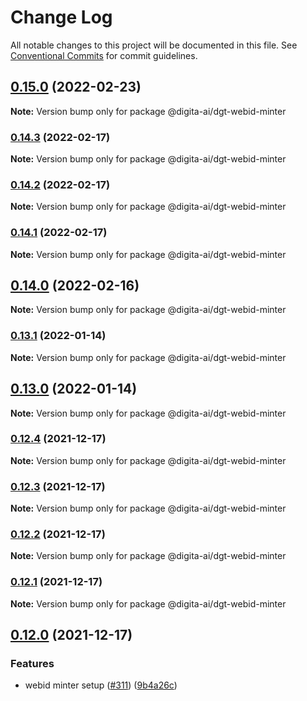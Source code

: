 # Change Log

All notable changes to this project will be documented in this file.
See [Conventional Commits](https://conventionalcommits.org) for commit guidelines.

## [0.15.0](https://github.com/digita-ai/dgt-id-broker/compare/v0.14.3...v0.15.0) (2022-02-23)

**Note:** Version bump only for package @digita-ai/dgt-webid-minter





### [0.14.3](https://github.com/digita-ai/dgt-id-broker/compare/v0.14.2...v0.14.3) (2022-02-17)

**Note:** Version bump only for package @digita-ai/dgt-webid-minter





### [0.14.2](https://github.com/digita-ai/dgt-id-broker/compare/v0.14.1...v0.14.2) (2022-02-17)

**Note:** Version bump only for package @digita-ai/dgt-webid-minter





### [0.14.1](https://github.com/digita-ai/dgt-id-broker/compare/v0.14.0...v0.14.1) (2022-02-17)

**Note:** Version bump only for package @digita-ai/dgt-webid-minter





## [0.14.0](https://github.com/digita-ai/dgt-id-broker/compare/v0.13.1...v0.14.0) (2022-02-16)

**Note:** Version bump only for package @digita-ai/dgt-webid-minter





### [0.13.1](https://github.com/digita-ai/dgt-id-broker/compare/v0.13.0...v0.13.1) (2022-01-14)

**Note:** Version bump only for package @digita-ai/dgt-webid-minter





## [0.13.0](https://github.com/digita-ai/dgt-id-broker/compare/v0.12.4...v0.13.0) (2022-01-14)

**Note:** Version bump only for package @digita-ai/dgt-webid-minter





### [0.12.4](https://github.com/digita-ai/dgt-id-broker/compare/v0.12.3...v0.12.4) (2021-12-17)

**Note:** Version bump only for package @digita-ai/dgt-webid-minter





### [0.12.3](https://github.com/digita-ai/dgt-id-broker/compare/v0.12.2...v0.12.3) (2021-12-17)

**Note:** Version bump only for package @digita-ai/dgt-webid-minter





### [0.12.2](https://github.com/digita-ai/dgt-id-broker/compare/v0.12.1...v0.12.2) (2021-12-17)

**Note:** Version bump only for package @digita-ai/dgt-webid-minter





### [0.12.1](https://github.com/digita-ai/dgt-id-broker/compare/v0.12.0...v0.12.1) (2021-12-17)

**Note:** Version bump only for package @digita-ai/dgt-webid-minter





## [0.12.0](https://github.com/digita-ai/dgt-id-broker/compare/v0.11.0...v0.12.0) (2021-12-17)


### **Features**

* webid minter setup ([#311](https://github.com/digita-ai/dgt-id-broker/issues/311)) ([9b4a26c](https://github.com/digita-ai/dgt-id-broker/commit/9b4a26ca230d8a9d1ed243e33daf93fee77dac3a))
